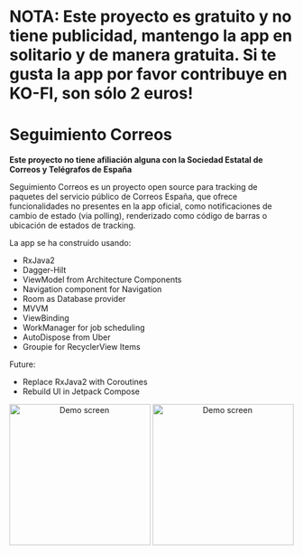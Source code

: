 
# NOTA: Este proyecto es gratuito y no tiene publicidad, mantengo la app en solitario y de manera gratuita. Si te gusta la app por favor contribuye en KO-FI, son sólo 2 euros!

<p align="center">
<script type='text/javascript' src='https://storage.ko-fi.com/cdn/widget/Widget_2.js'></script><script type='text/javascript'>kofiwidget2.init('Págame un café ', '#29abe0', 'W7W31AP33');kofiwidget2.draw();</script> 
  </p>

# Seguimiento Correos

**Este proyecto no tiene afiliación alguna con la Sociedad Estatal de Correos y Telégrafos de España**


Seguimiento Correos es un proyecto open source para tracking de paquetes del servicio público de Correos España, que ofrece funcionalidades no presentes en la app oficial, como notificaciones de cambio de estado (via polling), renderizado como código de barras o ubicación de estados de tracking.



La app se ha construido usando:

* RxJava2
* Dagger-Hilt
* ViewModel from Architecture Components
* Navigation component for Navigation
* Room as Database provider
* MVVM
* ViewBinding
* WorkManager for job scheduling
* AutoDispose from Uber
* Groupie for RecyclerView Items

Future:
 * Replace RxJava2 with Coroutines
 * Rebuild UI in Jetpack Compose

<p align="center">
  <img alt="Demo screen" src="./device-2018-04-20-134010.png" width="250" />
  <img alt="Demo screen" src="./device-2018-04-20-134016.png" width="250" />
</p>
